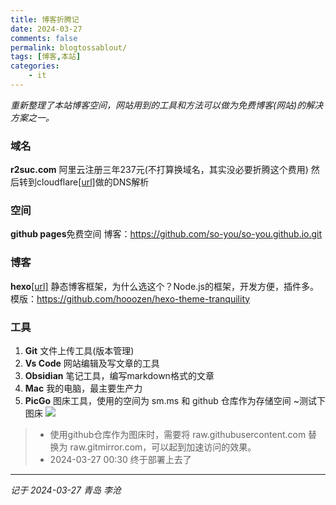 ```yaml
---
title: 博客折腾记
date: 2024-03-27
comments: false
permalink: blogtossablout/
tags: [博客,本站]
categories: 
    - it
---
```


*重新整理了本站博客空间，网站用到的工具和方法可以做为免费博客(网站)的解决方案之一。*
<!-- more -->
### 域名
**r2suc.com** 阿里云注册三年237元(不打算换域名，其实没必要折腾这个费用)
然后转到cloudflare[[url]](https://cloudflare.com)做的DNS解析

### 空间
**github pages**免费空间
博客：https://github.com/so-you/so-you.github.io.git

### 博客
**hexo**[[url]](https://hexo.io/zh-cn/)  静态博客框架，为什么选这个？Node.js的框架，开发方便，插件多。
模版：https://github.com/hooozen/hexo-theme-tranquility

### 工具
1. **Git** 文件上传工具(版本管理)
2. **Vs Code** 网站编辑及写文章的工具
3. **Obsidian** 笔记工具，编写markdown格式的文章
4. **Mac** 我的电脑，最主要生产力
5. **PicGo** 图床工具，使用的空间为 sm.ms 和 github 仓库作为存储空间
 ~测试下图床
![](https://raw.gitmirror.com/so-you/img-bed/main/imgs/202403280104456.png)

> - 使用github仓库作为图床时，需要将 raw.githubusercontent.com 替换为 raw.gitmirror.com，可以起到加速访问的效果。
> - 2024-03-27 00:30 终于部署上去了

---
*记于 2024-03-27 青岛 李沧*



